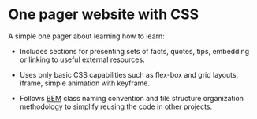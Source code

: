 # One pager website with CSS

A simple one pager about learning how to learn:

* Includes sections for presenting sets of facts, quotes, tips, embedding or linking to useful external resources.

* Uses only basic CSS capabilities such as flex-box and grid layouts, iframe, simple animation with keyframe.

* Follows [BEM](https://en.bem.info/) class naming convention and file structure organization methodology to simplify reusing the code in other projects.